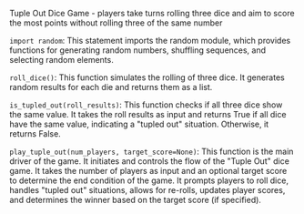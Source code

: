 Tuple Out Dice Game - players take turns rolling three dice and aim to score the
most points without rolling three of the same number

`import random`: This statement imports the random module, which provides functions for generating random numbers, shuffling sequences, and selecting random elements.

`roll_dice()`: This function simulates the rolling of three dice. It generates random results for each die and returns them as a list.

`is_tupled_out(roll_results)`: This function checks if all three dice show the same value. It takes the roll results as input and returns True if all dice have the same value, indicating a "tupled out" situation. Otherwise, it returns False.

`play_tuple_out(num_players, target_score=None)`: This function is the main driver of the game. It initiates and controls the flow of the "Tuple Out" dice game. It takes the number of players as input and an optional target score to determine the end condition of the game. It prompts players to roll dice, handles "tupled out" situations, allows for re-rolls, updates player scores, and determines the winner based on the target score (if specified).
